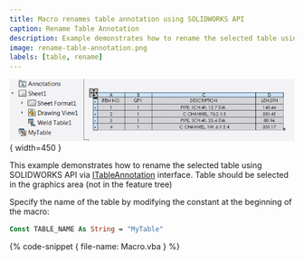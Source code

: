 ```yaml
---
title: Macro renames table annotation using SOLIDWORKS API
caption: Rename Table Annotation
description: Example demonstrates how to rename the selected table using SOLIDWORKS API
image: rename-table-annotation.png
labels: [table, rename]
---
```

![Table annotation renamed to a custom name](rename-table-annotation.png){ width=450 }

This example demonstrates how to rename the selected table using SOLIDWORKS API via [ITableAnnotation](https://help.solidworks.com/2012/english/api/sldworksapi/SolidWorks.Interop.sldworks~SolidWorks.Interop.sldworks.ITableAnnotation.html) interface. Table should be selected in the graphics area (not in the feature tree)

Specify the name of the table by modifying the constant at the beginning of the macro:

~~~ vb
Const TABLE_NAME As String = "MyTable"
~~~

{% code-snippet { file-name: Macro.vba } %}
